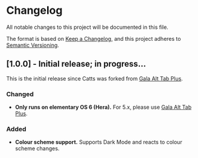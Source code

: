# Changelog

All notable changes to this project will be documented in this file.

The format is based on [Keep a Changelog](https://keepachangelog.com/en/1.0.0/), and this project adheres to [Semantic Versioning](https://semver.org/spec/v2.0.0.html).

## [1.0.0] - Initial release; in progress…

This is the initial release since Catts was forked from [Gala Alt Tab Plus](https://github.com/markstory/gala-alt-tab-plus).

### Changed

  - __Only runs on elementary OS 6 (Hera).__ For 5.x, please use [Gala Alt Tab Plus](https://github.com/markstory/gala-alt-tab-plus).

### Added

  - __Colour scheme support.__ Supports Dark Mode and reacts to colour scheme changes.
